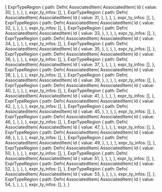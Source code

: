 [
    ExprTypeRegion {
        path: Defn(
            AssociatedItem(
                AssociatedItem(
                    Id {
                        value: 30,
                    },
                ),
            ),
        ),
        expr_ty_infos: [],
    },
    ExprTypeRegion {
        path: Defn(
            AssociatedItem(
                AssociatedItem(
                    Id {
                        value: 31,
                    },
                ),
            ),
        ),
        expr_ty_infos: [],
    },
    ExprTypeRegion {
        path: Defn(
            AssociatedItem(
                AssociatedItem(
                    Id {
                        value: 32,
                    },
                ),
            ),
        ),
        expr_ty_infos: [],
    },
    ExprTypeRegion {
        path: Defn(
            AssociatedItem(
                AssociatedItem(
                    Id {
                        value: 33,
                    },
                ),
            ),
        ),
        expr_ty_infos: [],
    },
    ExprTypeRegion {
        path: Defn(
            AssociatedItem(
                AssociatedItem(
                    Id {
                        value: 34,
                    },
                ),
            ),
        ),
        expr_ty_infos: [],
    },
    ExprTypeRegion {
        path: Defn(
            AssociatedItem(
                AssociatedItem(
                    Id {
                        value: 35,
                    },
                ),
            ),
        ),
        expr_ty_infos: [],
    },
    ExprTypeRegion {
        path: Defn(
            AssociatedItem(
                AssociatedItem(
                    Id {
                        value: 36,
                    },
                ),
            ),
        ),
        expr_ty_infos: [],
    },
    ExprTypeRegion {
        path: Defn(
            AssociatedItem(
                AssociatedItem(
                    Id {
                        value: 37,
                    },
                ),
            ),
        ),
        expr_ty_infos: [],
    },
    ExprTypeRegion {
        path: Defn(
            AssociatedItem(
                AssociatedItem(
                    Id {
                        value: 38,
                    },
                ),
            ),
        ),
        expr_ty_infos: [],
    },
    ExprTypeRegion {
        path: Defn(
            AssociatedItem(
                AssociatedItem(
                    Id {
                        value: 39,
                    },
                ),
            ),
        ),
        expr_ty_infos: [],
    },
    ExprTypeRegion {
        path: Defn(
            AssociatedItem(
                AssociatedItem(
                    Id {
                        value: 40,
                    },
                ),
            ),
        ),
        expr_ty_infos: [],
    },
    ExprTypeRegion {
        path: Defn(
            AssociatedItem(
                AssociatedItem(
                    Id {
                        value: 41,
                    },
                ),
            ),
        ),
        expr_ty_infos: [],
    },
    ExprTypeRegion {
        path: Defn(
            AssociatedItem(
                AssociatedItem(
                    Id {
                        value: 42,
                    },
                ),
            ),
        ),
        expr_ty_infos: [],
    },
    ExprTypeRegion {
        path: Defn(
            AssociatedItem(
                AssociatedItem(
                    Id {
                        value: 45,
                    },
                ),
            ),
        ),
        expr_ty_infos: [],
    },
    ExprTypeRegion {
        path: Defn(
            AssociatedItem(
                AssociatedItem(
                    Id {
                        value: 46,
                    },
                ),
            ),
        ),
        expr_ty_infos: [],
    },
    ExprTypeRegion {
        path: Defn(
            AssociatedItem(
                AssociatedItem(
                    Id {
                        value: 47,
                    },
                ),
            ),
        ),
        expr_ty_infos: [],
    },
    ExprTypeRegion {
        path: Defn(
            AssociatedItem(
                AssociatedItem(
                    Id {
                        value: 48,
                    },
                ),
            ),
        ),
        expr_ty_infos: [],
    },
    ExprTypeRegion {
        path: Defn(
            AssociatedItem(
                AssociatedItem(
                    Id {
                        value: 49,
                    },
                ),
            ),
        ),
        expr_ty_infos: [],
    },
    ExprTypeRegion {
        path: Defn(
            AssociatedItem(
                AssociatedItem(
                    Id {
                        value: 50,
                    },
                ),
            ),
        ),
        expr_ty_infos: [],
    },
    ExprTypeRegion {
        path: Defn(
            AssociatedItem(
                AssociatedItem(
                    Id {
                        value: 51,
                    },
                ),
            ),
        ),
        expr_ty_infos: [],
    },
    ExprTypeRegion {
        path: Defn(
            AssociatedItem(
                AssociatedItem(
                    Id {
                        value: 52,
                    },
                ),
            ),
        ),
        expr_ty_infos: [],
    },
    ExprTypeRegion {
        path: Defn(
            AssociatedItem(
                AssociatedItem(
                    Id {
                        value: 53,
                    },
                ),
            ),
        ),
        expr_ty_infos: [],
    },
    ExprTypeRegion {
        path: Defn(
            AssociatedItem(
                AssociatedItem(
                    Id {
                        value: 54,
                    },
                ),
            ),
        ),
        expr_ty_infos: [],
    },
]